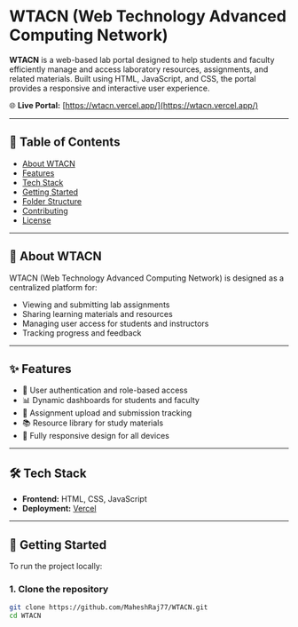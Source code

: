 # WTACN (Web Technology Advanced Computing Network)

**WTACN** is a web-based lab portal designed to help students and faculty efficiently manage and access laboratory resources, assignments, and related materials. Built using HTML, JavaScript, and CSS, the portal provides a responsive and interactive user experience.

🌐 **Live Portal:** [https://wtacn.vercel.app/](https://wtacn.vercel.app/)

---

## 📖 Table of Contents

- [About WTACN](#-about-wtacn)
- [Features](#-features)
- [Tech Stack](#-tech-stack)
- [Getting Started](#-getting-started)
- [Folder Structure](#-folder-structure)
- [Contributing](#-contributing)
- [License](#-license)

---

## 📝 About WTACN

WTACN (Web Technology Advanced Computing Network) is designed as a centralized platform for:

- Viewing and submitting lab assignments  
- Sharing learning materials and resources  
- Managing user access for students and instructors  
- Tracking progress and feedback  

---

## ✨ Features

- 🔐 User authentication and role-based access  
- 📊 Dynamic dashboards for students and faculty  
- 📁 Assignment upload and submission tracking  
- 📚 Resource library for study materials  
- 📱 Fully responsive design for all devices  

---

## 🛠️ Tech Stack

- **Frontend:** HTML, CSS, JavaScript  
- **Deployment:** [Vercel](https://wtacn.vercel.app/)

---

## 🚩 Getting Started

To run the project locally:

### 1. Clone the repository

```bash
git clone https://github.com/MaheshRaj77/WTACN.git
cd WTACN
